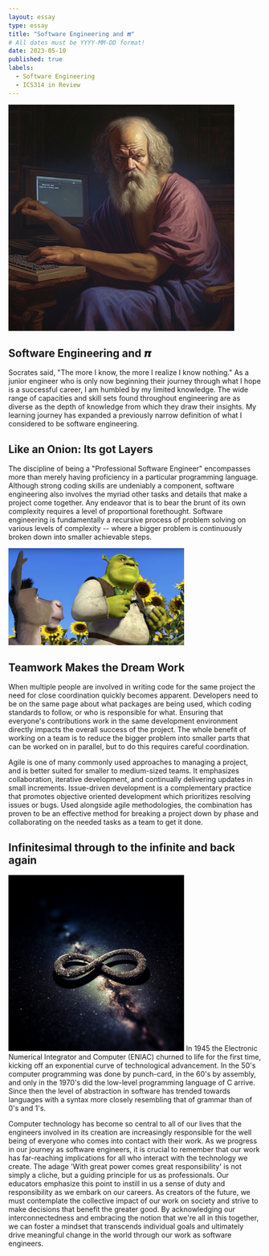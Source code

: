 ```yaml
---
layout: essay
type: essay
title: "Software Engineering and 𝝅"
# All dates must be YYYY-MM-DD format!
date: 2023-05-10
published: true
labels:
  - Software Engineering
  - ICS314 in Review
---
```


<img width="450" class="float-end pe-4" src="/img/essayPics/socrates_the_brogrammer.png" alt="Socrates">

## Software Engineering and 𝝅
Socrates said, "The more I know, the more I realize I know nothing."  As a junior engineer who is only now beginning their journey through what I hope is a successful career, I am humbled by my limited knowledge.  The wide range of capacities and skill sets found throughout engineering are as diverse as the depth of knowledge from which they draw their insights.  My learning journey has expanded a previously narrow definition of what I considered to be software engineering.


## Like an Onion: Its got Layers
The discipline of being a "Professional Software Engineer" encompasses more than merely having proficiency in a particular programming language.  Although strong coding skills are undeniably a component, software engineering also involves the myriad other tasks and details that make a project come together. Any endeavor that is to bear the brunt of its own complexity requires a level of proportional forethought.  Software engineering is fundamentally a recursive process of problem solving on various levels of complexity -- where a bigger problem is continuously broken down into smaller achievable steps.

<img width="350" class="float-start pe-4" src="/img/essayPics/shrek_onion.png" alt="Onion Layered">

## Teamwork Makes the Dream Work
When multiple people are involved in writing code for the same project the need for close coordination quickly becomes apparent.  Developers need to be on the same page about what packages are being used, which coding standards to follow, or who is responsible for what.  Ensuring that everyone's contributions work in the same development environment directly impacts the overall success of the project.  The whole benefit of working on a team is to reduce the bigger problem into smaller parts that can be worked on in parallel, but to do this requires careful coordination. 


Agile is one of many commonly used approaches to managing a project, and is better suited for smaller to medium-sized teams.  It emphasizes collaboration, iterative development, and continually delivering updates in small increments. Issue-driven development is a complementary practice that promotes objective oriented development which prioritizes resolving issues or bugs.  Used alongside agile methodologies, the combination has proven to be an effective method for breaking a project down by phase and collaborating on the needed tasks as a team to get it done.

## Infinitesimal through to the infinite and back again
<img width="350" class="float-end pe-4" src="/img/essayPics/cosmic_infinity.png" alt="Infinity">
In 1945 the Electronic Numerical Integrator and Computer (ENIAC) churned to life for the first time, kicking off an exponential curve of technological advancement.  In the 50's computer programming was done by punch-card, in the 60's by assembly, and only in the 1970's did the low-level programming language of C arrive.  Since then the level of abstraction in software has trended towards languages with a syntax more closely resembling that of grammar than of 0's and 1's.  

Computer technology has become so central to all of our lives that the engineers involved in its creation are increasingly responsible for the well being of everyone who comes into contact with their work.  As we progress in our journey as software engineers, it is crucial to remember that our work has far-reaching implications for all who interact with the technology we create. The adage 'With great power comes great responsibility' is not simply a cliche, but a guiding principle for us as professionals. Our educators emphasize this point to instill in us a sense of duty and responsibility as we embark on our careers. As creators of the future, we must contemplate the collective impact of our work on society and strive to make decisions that benefit the greater good. By acknowledging our interconnectedness and embracing the notion that we're all in this together, we can foster a mindset that transcends individual goals and ultimately drive meaningful change in the world through our work as software engineers.




